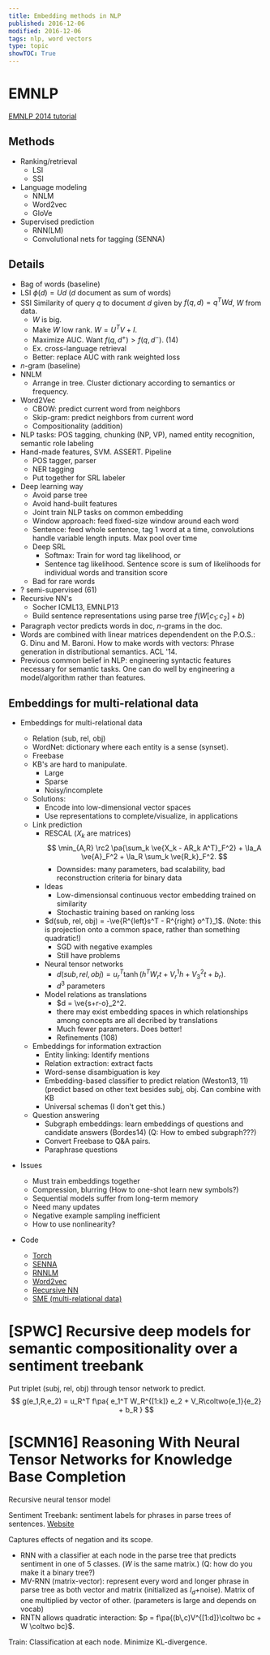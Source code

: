 ```yaml
---
title: Embedding methods in NLP
published: 2016-12-06
modified: 2016-12-06
tags: nlp, word vectors
type: topic
showTOC: True
---
```


# EMNLP

[EMNLP 2014 tutorial](http://emnlp2014.org/tutorials.html#embedding)

## Methods

* Ranking/retrieval
	* LSI
	* SSI
* Language modeling
	* NNLM
	* Word2vec
	* GloVe
* Supervised prediction
	* RNN(LM)
	* Convolutional nets for tagging (SENNA)

## Details

* Bag of words (baseline)
* LSI $\phi(d) = Ud$ ($d$ document as sum of words)
* SSI Similarity of query $q$ to document $d$ given by $f(q,d) = q^TWd$, $W$ from data. 
	* $W$ is big.
	* Make $W$ low rank. $W=U^TV+I$.
	* Maximize AUC. Want $f(q,d^+)>f(q,d^-)$. (14) 
	* Ex. cross-language retrieval
	* Better: replace AUC with rank weighted loss
* $n$-gram (baseline)
* NNLM
	* Arrange in tree. Cluster dictionary according to semantics or frequency.
* Word2Vec
	* CBOW: predict current word from neighbors
	* Skip-gram: predict neighbors from current word
	* Compositionality (addition)
* NLP tasks: POS tagging, chunking (NP, VP), named entity recognition, semantic role labeling
* Hand-made features, SVM. ASSERT. Pipeline
	* POS tagger, parser
	* NER tagging
	* Put together for SRL labeler
* Deep learning way
	* Avoid parse tree
	* Avoid hand-built features
	* Joint train NLP tasks on common embedding
	* Window approach: feed fixed-size window around each word
	* Sentence: feed whole sentence, tag 1 word at a time, convolutions handle variable length inputs. Max pool over time
	* Deep SRL
		* Softmax: Train for word tag likelihood, or 
		* Sentence tag likelihood. Sentence score is sum of likelihoods for individual words and transition score
	* Bad for rare words
* ? semi-supervised (61)
* Recursive NN's
	* Socher ICML13, EMNLP13
	* Build sentence representations using parse tree $f(W[c_1;c_2]+b)$
* Paragraph vector predicts words in doc, $n$-grams in the doc.
* Words are combined with linear matrices dependendent on the P.O.S.: G. Dinu and M. Baroni. How to make words with vectors: Phrase generation in distributional semantics. ACL '14.
* Previous common belief in NLP: engineering syntactic features necessary for semantic tasks. One can do well by engineering a model/algorithm rather than features.

## Embeddings for multi-relational data

* Embeddings for multi-relational data
    * Relation (sub, rel, obj)
	* WordNet: dictionary where each entity is a sense (synset).
	* Freebase
	* KB's are hard to manipulate.
		* Large
		* Sparse
		* Noisy/incomplete
	* Solutions:
		* Encode into low-dimensional vector spaces
		* Use representations to complete/visualize, in applications
	* Link prediction
		*   RESCAL ($X_k$ are matrices)
		    $$
			\min_{A,R} \rc2 \pa{\sum_k \ve{X_k - AR_k A^T}_F^2} + \la_A \ve{A}_F^2 + \la_R \sum_k \ve{R_k}_F^2.
			$$
			* Downsides: many parameters, bad scalability, bad reconstruction criteria for binary data
		* Ideas
			* Low-dimensionsal continuous vector embedding trained on similarity
			* Stochastic training based on ranking loss
		* $d(sub, rel, obj) = -\ve{R^{left}s^T - R^{right} o^T}_1$. (Note: this is projection onto a common space, rather than something quadratic!)
		    * SGD with negative examples
			* Still have problems
		* Neural tensor networks
			* $d(sub, rel, obj) = u_r^T \tanh (h^TW_r t + V_r^1 h + V_3^2 t + b_r).$
			* $d^3$ parameters
		* Model relations as translations
			* $d = \ve{s+r-o}_2^2.
			* there may exist embedding spaces in which relationships among concepts are all decribed by translations
			* Much fewer parameters. Does better!
			* Refinements (108)
	* Embeddings for information extraction
		* Entity linking: Identify mentions
		* Relation extraction: extract facts
		* Word-sense disambiguation is key
		* Embedding-based classifier to predict relation (Weston13, 11) (predict based on other text besides subj, obj. Can combine with KB
		* Universal schemas (I don't get this.)
	* Question answering
		* Subgraph embeddings: learn embeddings of questions and candidate answers (Bordes14) (Q: How to embed subgraph???)
		* Convert Freebase to Q&A pairs.
		* Paraphrase questions
* Issues
	* Must train embeddings together 
	* Compression, blurring (How to one-shot learn new symbols?)
	* Sequential models suffer from long-term memory
	* Need many updates
	* Negative example sampling inefficient
	* How to use nonlinearity?

* Code
	* [Torch](www.torch.ch)
	* [SENNA](ronan.collobert.com/senna)
	* [RNNLM](www.fit.vutbr.cz/~imikolov/rnnlm)
	* [Word2vec](code.google.com/p/word2vec)
	* [Recursive NN](nlp.stanford.edu/sentiment)
	* [SME (multi-relational data)](github.com/glorotxa/sme)

# [SPWC] Recursive deep models for semantic compositionality over a sentiment treebank

Put triplet (subj, rel, obj) through tensor network to predict.
$$
g(e_1,R,e_2) = 
u_R^T f\pa{
e_1^T W_R^{[1:k]} e_2 + 
V_R\coltwo{e_1}{e_2} + b_R
}
$$

<!--
(Q: how about subj, obj -> rel, etc.? Joint probability distribution makes more sense? What is relationship between prob and NN models?)
-->

# [SCMN16] Reasoning With Neural Tensor Networks for Knowledge Base Completion

Recursive neural tensor model

Sentiment Treebank: sentiment labels for phrases in parse trees of sentences. [Website](http://nlp.stanford.edu/sentiment)

Captures effects of negation and its scope.

* RNN with a classifier at each node in the parse tree that predicts sentiment in one of 5 classes. ($W$ is the same matrix.) (Q: how do you make it a binary tree?)
* MV-RNN (matrix-vector): represent every word and longer phrase in parse tree as both vector and matrix (initialized as $I_d+$noise). Matrix of one multiplied by vector of other. (parameters is large and depends on vocab)
* RNTN allows quadratic interaction: $p = f\pa{(b\,c)V^{[1:d]}\coltwo bc + W \coltwo bc}$.

Train: Classification at each node. Minimize KL-divergence.
